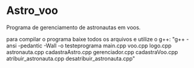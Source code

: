 # Astro_voo

Programa de gerenciamento de astronautas em voos.

para compilar o programa baixe todos os arquivos e utilize o g++:
"g++ -ansi -pedantic -Wall -o testeprograma main.cpp voo.cpp logo.cpp astronauta.cpp cadastraAstro.cpp gerenciador.cpp cadastraVoo.cpp atribuir_astronauta.cpp desatribuir_astronauta.cpp"

